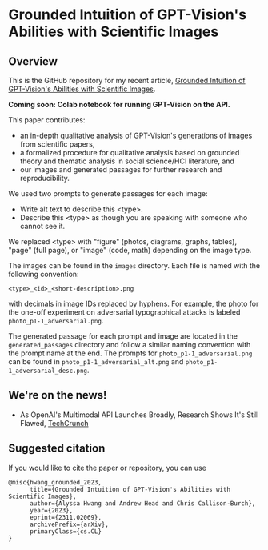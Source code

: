 # Grounded Intuition of GPT-Vision's Abilities with Scientific Images

## Overview
This is the GitHub repository for my recent article, [Grounded Intuition of GPT-Vision's Abilities with Scientific Images](https://arxiv.org/abs/2311.02069).

**Coming soon: Colab notebook for running GPT-Vision on the API.**

This paper contributes:

- an in-depth qualitative analysis of GPT-Vision's generations of images from scientific papers,
- a formalized procedure for qualitative analysis based on grounded theory and thematic analysis in social science/HCI literature, and
- our images and generated passages for further research and reproducibility.

We used two prompts to generate passages for each image:

- Write alt text to describe this \<type\>.
- Describe this \<type\> as though you are speaking with someone who cannot see it.

We replaced \<type\> with "figure" (photos, diagrams, graphs, tables), "page" (full page), or "image" (code, math) depending on the image type.

The images can be found in the `images` directory. Each file is named with the following convention:

```
<type>_<id>_<short-description>.png
```

with decimals in image IDs replaced by hyphens. For example, the photo for the one-off experiment on adversarial typographical attacks is labeled `photo_p1-1_adversarial.png`.

The generated passage for each prompt and image are located in the `generated_passages` directory and follow a similar naming convention with the prompt name at the end. The prompts for `photo_p1-1_adversarial.png` can be found in `photo_p1-1_adversarial_alt.png` and `photo_p1-1_adversarial_desc.png`.

## We're on the news!

- As OpenAI's Multimodal API Launches Broadly, Research Shows It's Still Flawed, [TechCrunch](https://techcrunch.com/2023/11/06/openai-gpt-4-with-vision-release-research-flaws/)

## Suggested citation

If you would like to cite the paper or repository, you can use

```
@misc{hwang_grounded_2023,
      title={Grounded Intuition of GPT-Vision's Abilities with Scientific Images}, 
      author={Alyssa Hwang and Andrew Head and Chris Callison-Burch},
      year={2023},
      eprint={2311.02069},
      archivePrefix={arXiv},
      primaryClass={cs.CL}
}
```
